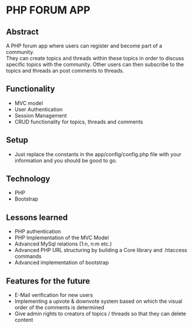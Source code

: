 # PHP FORUM APP

## Abstract
A PHP forum app where users can register and become part of a community. </br>
They can create topics and threads within these topics in order to discuss specific topics with the community.
Other users can then subscribe to the topics and threads an post comments to threads.

## Functionality
- MVC model
- User Authentication
- Session Management
- CRUD functionality for topics, threads and comments

## Setup
- Just replace the constants in the app/config/config.php file with your information and you should be good to go.

## Technology
- PHP
- Bootstrap

## Lessons learned
- PHP authentication
- PHP Implementation of the MVC Model
- Advanced MySql relations (1:n, n:m etc.)
- Advanced PHP URL structuring by building a Core library and .htaccess commands
- Advanced implementation of bootstrap

## Features for the future
- E-Mail verification for new users
- Implementing a upvote & downvote system based on which the visual order of the comments is determined
- Give admin rights to creators of topics / threads so that they can delete content


